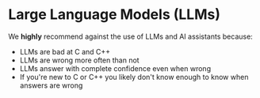 <!-- alias llm -->

# Large Language Models (LLMs)

We **highly** recommend against the use of LLMs and AI assistants because:
- LLMs are bad at C and C++
- LLMs are wrong more often than not
- LLMs answer with complete confidence even when wrong
- If you're new to C or C++ you likely don't know enough to know when answers are wrong
